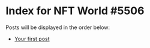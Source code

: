 # Index for NFT World #5506
Posts will be displayed in the order below:

- [Your first post](./001-first.md)

